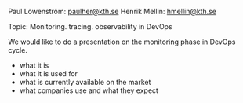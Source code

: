 Paul Löwenström: paulher@kth.se
Henrik Mellin: hmellin@kth.se

Topic: Monitoring. tracing. observability in DevOps

We would like to do a presentation on the monitoring phase in DevOps cycle. 

* what it is
* what it is used for
* what is currently available on the market
* what companies use and what they expect